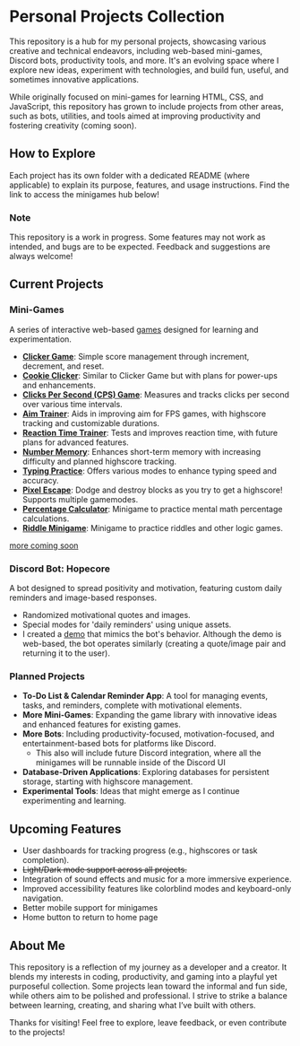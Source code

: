# Personal Projects Collection  

This repository is a hub for my personal projects, showcasing various creative and technical endeavors, including web-based mini-games, Discord bots, productivity tools, and more. It's an evolving space where I explore new ideas, experiment with technologies, and build fun, useful, and sometimes innovative applications.  

While originally focused on mini-games for learning HTML, CSS, and JavaScript, this repository has grown to include projects from other areas, such as bots, utilities, and tools aimed at improving productivity and fostering creativity (coming soon).  

## How to Explore  
Each project has its own folder with a dedicated README (where applicable) to explain its purpose, features, and usage instructions. Find the link to access the minigames hub below!

### Note  
This repository is a work in progress. Some features may not work as intended, and bugs are to be expected. Feedback and suggestions are always welcome!  

## Current Projects  

### **Mini-Games**  
A series of interactive web-based [games](https://mattwydra.github.io/projects/) designed for learning and experimentation.  
- **[Clicker Game](https://mattwydra.github.io/projects/minigames/count_clicker/index.html)**: Simple score management through increment, decrement, and reset.  
- **[Cookie Clicker](https://mattwydra.github.io/projects/minigames/cookie_clicker/cookie_clicker.html)**: Similar to Clicker Game but with plans for power-ups and enhancements.  
- **[Clicks Per Second (CPS) Game](https://mattwydra.github.io/projects/minigames/cps/index.html)**: Measures and tracks clicks per second over various time intervals.  
- **[Aim Trainer](https://mattwydra.github.io/projects/minigames/aim_trainer/aim_trainer.html)**: Aids in improving aim for FPS games, with highscore tracking and customizable durations.  
- **[Reaction Time Trainer](https://mattwydra.github.io/projects/minigames/rt_trainer/index.html)**: Tests and improves reaction time, with future plans for advanced features.  
- **[Number Memory](https://mattwydra.github.io/projects/minigames/number_memory/index.html)**: Enhances short-term memory with increasing difficulty and planned highscore tracking.  
- **[Typing Practice](https://mattwydra.github.io/projects/minigames/typing_practice_hub/hub.html)**: Offers various modes to enhance typing speed and accuracy.
- **[Pixel Escape](https://mattwydra.github.io/projects/minigames/pixel_escape/pixel_escape.html)**: Dodge and destroy blocks as you try to get a highscore! Supports multiple gamemodes.
- **[Percentage Calculator](https://mattwydra.github.io/projects/minigames/percentage_calculation/index.html)**: Minigame to practice mental math percentage calculations.
- **[Riddle Minigame](https://mattwydra.github.io/projects/minigames/logic_games/index.html)**: Minigame to practice riddles and other logic games.

[more coming soon](minigames/program_list.txt)

### **Discord Bot: Hopecore**  
A bot designed to spread positivity and motivation, featuring custom daily reminders and image-based responses.  
- Randomized motivational quotes and images.  
- Special modes for 'daily reminders' using unique assets.
- I created a [demo](https://mattwydra.github.io/projects/discord_bots/hopecore_v1/browser_demo/index.html) that mimics the bot's behavior. Although the demo is web-based, the bot operates similarly (creating a quote/image pair and returning it to the user).

### **Planned Projects**  
- **To-Do List & Calendar Reminder App**: A tool for managing events, tasks, and reminders, complete with motivational elements.  
- **More Mini-Games**: Expanding the game library with innovative ideas and enhanced features for existing games.  
- **More Bots**: Including productivity-focused, motivation-focused, and entertainment-based bots for platforms like Discord.
  - This also will include future Discord integration, where all the minigames will be runnable inside of the Discord UI
- **Database-Driven Applications**: Exploring databases for persistent storage, starting with highscore management.  
- **Experimental Tools**: Ideas that might emerge as I continue experimenting and learning.  

## Upcoming Features  
- User dashboards for tracking progress (e.g., highscores or task completion).  
- ~~Light/Dark mode support across all projects.~~
- Integration of sound effects and music for a more immersive experience.  
- Improved accessibility features like colorblind modes and keyboard-only navigation.
- Better mobile support for minigames
- Home button to return to home page

## About Me  
This repository is a reflection of my journey as a developer and a creator. It blends my interests in coding, productivity, and gaming into a playful yet purposeful collection. Some projects lean toward the informal and fun side, while others aim to be polished and professional. I strive to strike a balance between learning, creating, and sharing what I’ve built with others.  

Thanks for visiting! Feel free to explore, leave feedback, or even contribute to the projects!
